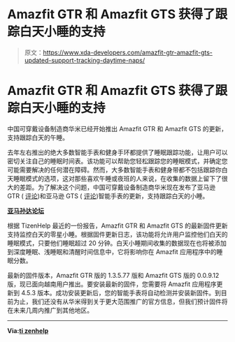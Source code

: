# Amazfit GTR 和 Amazfit GTS 获得了跟踪白天小睡的支持

> 原文：<https://www.xda-developers.com/amazfit-gtr-amazfit-gts-updated-support-tracking-daytime-naps/>

# Amazfit GTR 和 Amazfit GTS 获得了跟踪白天小睡的支持

中国可穿戴设备制造商华米已经开始推出 Amazfit GTR 和 Amazfit GTS 的更新，支持跟踪白天的午睡。

去年左右推出的绝大多数智能手表和健身手环都提供了睡眠跟踪功能，让用户可以密切关注自己的睡眠时间表。该功能可以帮助您轻松跟踪您的睡眠模式，并确定您可能需要解决的任何潜在障碍。然而，大多数智能手表和健身带都不包括跟踪你白天睡眠模式的选项，这对那些喜欢午睡或夜班的人来说，在收集的数据上留下了很大的差距。为了解决这个问题，中国可穿戴设备制造商华米现在发布了亚马逊 GTR ( [评论](https://www.xda-developers.com/huami-amazfit-gtr-review-affordable-smart-watch/))和亚马逊 GTS ( [评论](https://www.xda-developers.com/huami-amazfit-gts-review-surprisingly-different-apple-watch-fitness-tracker-smartwatch/))智能手表的更新，支持跟踪白天的小睡。

**[亚马孙达论坛](https://forum.xda-developers.com/smartwatch/amazfit)**

根据 TizenHelp 最近的一份报告，Amazfit GTR 和 Amazfit GTS 的最新固件更新支持监控白天的零星小睡。根据固件更新日志，该功能将允许用户监控他们白天的睡眠模式，只要他们睡眠超过 20 分钟。白天小睡期间收集的数据现在也将被添加到深度睡眠、浅睡眠和清醒时间信息中，它将影响你在 Amazfit 应用程序中的睡眠分数。

最新的固件版本，Amazfit GTR 版的 1.3.5.77 版和 Amazfit GTS 版的 0.0.9.12 版，现已面向越南用户推出。要安装最新的固件，您需要将 Amazfit 应用程序更新到 4.5.3 版本。成功安装更新后，您的智能手表将自动检测并安装新固件。到目前为止，我们还没有从华米得到关于更大范围推广的官方信息，但我们预计固件将在未来几周内推广到其他地区。

* * *

**Via:[ti zenhelp](https://www.tizenhelp.com/amazfit-gtr-gts-update-gets-day-time-naps-monitoring/)**